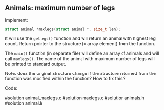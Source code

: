 ## Animals: maximum number of legs

Implement:

```C
struct animal *maxlegs(struct animal *, size_t len);
```

It will use the `getlegs()` function and will return an animal with highest leg
count. Return pointer to the structure (= array element) from the function.

The `main()` function (in separate file) will define an array of animals and
will call `maxlegs()`.  The name of the animal with maximum number of legs will
be printed to standard output.

Note: does the original structure change if the structure returned from the
function was modified within the function?  How to fix this ?

Code:

#solution animal\_maxlegs.c
#solution maxlegs.c
#solution animals.h
#solution animal.h
